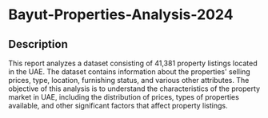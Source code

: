 # Bayut-Properties-Analysis-2024

## Description
This report analyzes a dataset consisting of 41,381 property listings located in the UAE. The dataset contains information about the properties' selling prices, type, location, furnishing status, and various other attributes. The objective of this analysis is to understand the characteristics of the property market in UAE, including the distribution of prices, types of properties available, and other significant factors that affect property listings.


